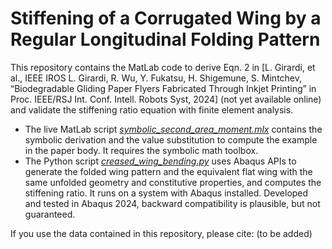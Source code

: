 # Stiffening of a Corrugated Wing by a Regular Longitudinal Folding Pattern
This repository contains the MatLab code to derive Eqn. 2 in [L. Girardi, et al., IEEE IROS 
L. Girardi, R. Wu, Y. Fukatsu, H. Shigemune, S. Mintchev, “Biodegradable Gliding Paper Flyers Fabricated Through Inkjet Printing” in Proc. IEEE/RSJ Int. Conf. Intell. Robots Syst, 2024] (not yet available online) and validate the stiffening ratio equation with finite element analysis. 

- The live MatLab script [_symbolic_second_area_moment.mlx_](https://github.com/erl-ethz/wing_folding_rigidity/blob/9155de9779e300c6a98384e2e15d242dfda4ee75/symbolic_second_area_moment.mlx) contains the symbolic derivation and the value substitution to compute the example in the paper body. It requires the symbolic math toolbox.
- The Python script [_creased_wing_bending.py_](https://github.com/erl-ethz/wing_folding_rigidity/blob/9155de9779e300c6a98384e2e15d242dfda4ee75/creased_wing_bending.py) uses Abaqus APIs to generate the folded wing pattern and the equivalent flat wing with the same unfolded geometry and constitutive properties, and computes the stiffening ratio. It runs on a system with Abaqus installed. Developed and tested in Abaqus 2024, backward compatibility is plausible, but not guaranteed.

If you use the data contained in this repository, please cite:
(to be added)
